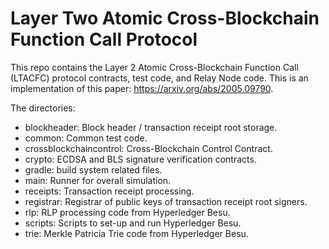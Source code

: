 # Layer Two Atomic Cross-Blockchain Function Call Protocol

This repo contains the Layer 2 Atomic Cross-Blockchain Function Call (LTACFC)
protocol contracts, test code, and Relay Node code. This is an implementation 
of this paper: https://arxiv.org/abs/2005.09790.

The directories:
* blockheader: Block header / transaction receipt root storage.
* common: Common test code.
* crossblockchaincontrol: Cross-Blockchain Control Contract.
* crypto: ECDSA and BLS signature verification contracts.
* gradle: build system related files.
* main: Runner for overall simulation.
* receipts: Transaction receipt processing.
* registrar: Registrar of public keys of transaction receipt root signers.
* rlp: RLP processing code from Hyperledger Besu.
* scripts: Scripts to set-up and run Hyperledger Besu.
* trie: Merkle Patricia Trie code from Hyperledger Besu.

